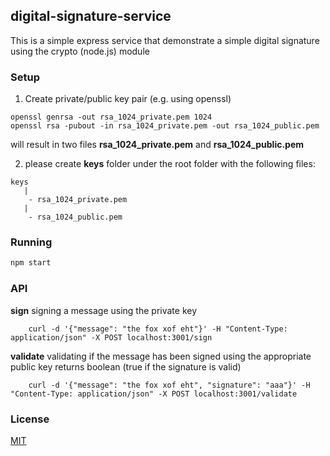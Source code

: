 ## digital-signature-service

This is a simple express service that demonstrate a simple digital signature using the crypto (node.js) module

### Setup
1. Create private/public key pair (e.g. using openssl)

```shell
openssl genrsa -out rsa_1024_private.pem 1024
openssl rsa -pubout -in rsa_1024_private.pem -out rsa_1024_public.pem
```

will result in two files **rsa_1024_private.pem** and **rsa_1024_public.pem**

2. please create **keys** folder under the root folder with the following files:

```shell
keys
   |
    - rsa_1024_private.pem
   |
    - rsa_1024_public.pem
```


### Running

```js
npm start
```

### API
**sign**
    signing a message using the private key

```shell
    curl -d '{"message": "the fox xof eht"}' -H "Content-Type: application/json" -X POST localhost:3001/sign
```

**validate**
    validating if the message has been signed using the appropriate public key
    returns boolean (true if the signature is valid)

```shell
    curl -d '{"message": "the fox xof eht", "signature": "aaa"}' -H "Content-Type: application/json" -X POST localhost:3001/validate
```

### License
[MIT](https://github.com/adibiton/digitial-signature-service/blob/master/LICENSE)
